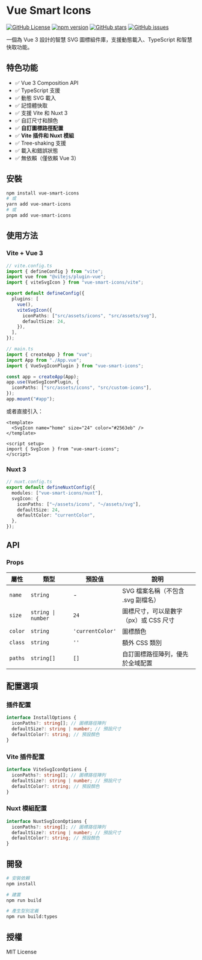 # Vue Smart Icons

[![GitHub License](https://img.shields.io/github/license/evanz1215/vue-svg-icon)](https://github.com/evanz1215/vue-svg-icon/blob/main/LICENSE)
[![npm version](https://img.shields.io/npm/v/vue-smart-icons)](https://www.npmjs.com/package/vue-smart-icons)
[![GitHub stars](https://img.shields.io/github/stars/evanz1215/vue-svg-icon)](https://github.com/evanz1215/vue-svg-icon/stargazers)
[![GitHub issues](https://img.shields.io/github/issues/evanz1215/vue-svg-icon)](https://github.com/evanz1215/vue-svg-icon/issues)

一個為 Vue 3 設計的智慧 SVG 圖標組件庫，支援動態載入、TypeScript 和智慧快取功能。

## 特色功能

- ✅ Vue 3 Composition API
- ✅ TypeScript 支援
- ✅ 動態 SVG 載入
- ✅ 記憶體快取
- ✅ 支援 Vite 和 Nuxt 3
- ✅ 自訂尺寸和顏色
- ✅ **自訂圖標路徑配置**
- ✅ **Vite 插件和 Nuxt 模組**
- ✅ Tree-shaking 支援
- ✅ 載入和錯誤狀態
- ✅ 無依賴（僅依賴 Vue 3）

## 安裝

```bash
npm install vue-smart-icons
# 或
yarn add vue-smart-icons
# 或
pnpm add vue-smart-icons
```

## 使用方法

### Vite + Vue 3

```typescript
// vite.config.ts
import { defineConfig } from "vite";
import vue from "@vitejs/plugin-vue";
import { viteSvgIcon } from "vue-smart-icons/vite";

export default defineConfig({
  plugins: [
    vue(),
    viteSvgIcon({
      iconPaths: ["src/assets/icons", "src/assets/svg"],
      defaultSize: 24,
    }),
  ],
});
```

```typescript
// main.ts
import { createApp } from "vue";
import App from "./App.vue";
import { VueSvgIconPlugin } from "vue-smart-icons";

const app = createApp(App);
app.use(VueSvgIconPlugin, {
  iconPaths: ["src/assets/icons", "src/custom-icons"],
});
app.mount("#app");
```

或者直接引入：

```vue
<template>
  <SvgIcon name="home" size="24" color="#2563eb" />
</template>

<script setup>
import { SvgIcon } from "vue-smart-icons";
</script>
```

### Nuxt 3

```typescript
// nuxt.config.ts
export default defineNuxtConfig({
  modules: ["vue-smart-icons/nuxt"],
  svgIcon: {
    iconPaths: ["~/assets/icons", "~/assets/svg"],
    defaultSize: 24,
    defaultColor: "currentColor",
  },
});
```

## API

### Props

| 屬性    | 類型               | 預設值           | 說明                                  |
| ------- | ------------------ | ---------------- | ------------------------------------- |
| `name`  | `string`           | -                | SVG 檔案名稱（不包含 .svg 副檔名）    |
| `size`  | `string \| number` | `24`             | 圖標尺寸，可以是數字（px）或 CSS 尺寸 |
| `color` | `string`           | `'currentColor'` | 圖標顏色                              |
| `class` | `string`           | `''`             | 額外 CSS 類別                         |
| `paths` | `string[]`         | `[]`             | 自訂圖標路徑陣列，優先於全域配置      |

## 配置選項

### 插件配置

```typescript
interface InstallOptions {
  iconPaths?: string[]; // 圖標路徑陣列
  defaultSize?: string | number; // 預設尺寸
  defaultColor?: string; // 預設顏色
}
```

### Vite 插件配置

```typescript
interface ViteSvgIconOptions {
  iconPaths?: string[]; // 圖標路徑陣列
  defaultSize?: string | number; // 預設尺寸
  defaultColor?: string; // 預設顏色
}
```

### Nuxt 模組配置

```typescript
interface NuxtSvgIconOptions {
  iconPaths?: string[]; // 圖標路徑陣列
  defaultSize?: string | number; // 預設尺寸
  defaultColor?: string; // 預設顏色
}
```

## 開發

```bash
# 安裝依賴
npm install

# 建置
npm run build

# 產生型別定義
npm run build:types
```

## 授權

MIT License
